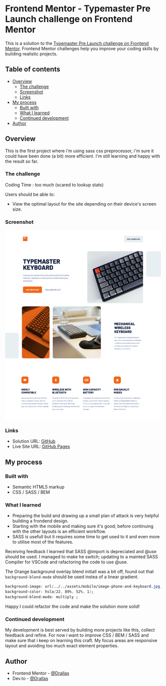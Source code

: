 # Frontend Mentor - Typemaster Pre Launch challenge on Frontend Mentor

This is a solution to the [Typemaster Pre Launch challenge on Frontend Mentor](https://www.frontendmentor.io/challenges/four-card-feature-section-weK1eFYK). Frontend Mentor challenges help you improve your coding skills by building realistic projects. 

## Table of contents

- [Overview](#overview)
  - [The challenge](#the-challenge)
  - [Screenshot](#screenshot)
  - [Links](#links)
- [My process](#my-process)
  - [Built with](#built-with)
  - [What I learned](#what-i-learned)
  - [Continued development](#continued-development)
- [Author](#author)

## Overview

This is the first project where i'm using sass css preprocessor, i'm sure it could have been done (a bit) more efficient. I'm still learning and happy with the result so far. 

### The challenge

Coding Time : too much (scared to lookup stats)

Users should be able to:

- View the optimal layout for the site depending on their device's screen size.

### Screenshot

![](assets/screenshot.png)

### Links

- Solution URL: [GitHub](https://github.com/Drallas/Typemaster-Pre-Launch-Landing-Page/)
- Live Site URL: [GitHub Pages](https://drallas.github.io/Typemaster-Pre-Launch-Landing-Page/)

## My process

### Built with

- Semantic HTML5 markup
- CSS / SASS / BEM

### What I learned

- Preparing the build and drawing up a small plan of attack is very helpful building a frondend design.
- Starting with the mobile and making sure it's good; before continuing with the other layouts is an efficient workflow.
- SASS is usefull but it requires some time to get used to it and even more to utilise most of the features.

Receiving feedback I learned that SASS @import is depreciated and @use should be used. I managed to make he switch; updating to a mainted SASS Compiler for VSCode and rafactoring the code to use @use.  

The Orange background overlay blend initiall was a bit off, found out that ```background-blend-mode``` should be used instea of a linear gradient. 

```css
background-image: url(../../assets/mobile/image-phone-and-keyboard.jpg);
background-color: hsla(22, 89%, 52%, 1);
background-blend-mode: multiply ;
```

Happy I could refactor the code and make the solution more solid!

### Continued development

My development is best served by building more projects like this, collect feedback and refine. For now i want to improve CSS / BEM / SASS and make sure that i keep on learning this craft. My focus areas are responsive layout and avoiding too much exact element properties. 

## Author

- Frontend Mentor - [@Drallas](https://www.frontendmentor.io/profile/Drallas)
- Dev.to - [@Drallas](https://dev.to/drallas)


